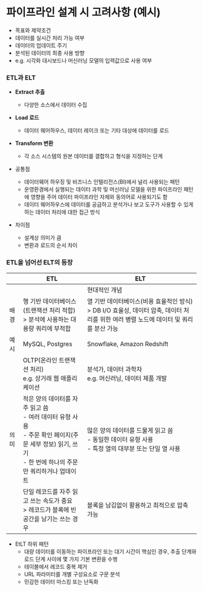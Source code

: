 # 파이프라인 설계 시 고려사항 (예시)

- 목표와 제약조건
- 데이터를 실시간 처리 가능 여부
- 데이터의 업데이트 주기
- 분석된 데이터의 최종 사용 방향
- e.g. 시각화 대시보드나 머신러닝 모델의 입력값으로 사용 여부

### ETL과 ELT

- **Extract 추출**
	- 다양한 소스에서 데이터 수집
- **Load 로드**
	- 데이터 웨어하우스, 데이터 레이크 또는 기타 대상에 데이터를 로드
- **Transform 변환**
	- 각 소스 시스템의 원본 데이터를 결합하고 형식을 지정하는 단계

- 공통점
	- 데이터웨어 하우징 및 비즈니스 인텔리전스(BI)에서 널리 사용되는 패턴
	- 운영환경에서 실행되는 데이터 과학 및 머신러닝 모델을 위한 파이프라인 패턴에 영향을 주어 데이터 파이프라인 자체와 동의어로 사용되기도 함
	- 데이터 웨어하우스에 데이터를 공급하고 분석가나 보고 도구가 사용할 수 있게 하는 데이터 처리에 대한 접근 방식
- 차이점
	- 설계상 의미가 큼
	- 변환과 로드의 순서 차이

### ETL을 넘어선 ELT의 등장

| |ETL|ELT|
|---|---|---|
|||현대적인 개념|
|배경|행 기반 데이터베이스(트랜잭션 처리 적합)  <br>> 분석에 사용하는 대용량 쿼리에 부적합|열 기반 데이터베이스(비용 효율적인 방식)  <br>> DB I/O 효율성, 데이터 압축, 데이터 처리를 위한 여러 병렬 노드에 데이터 및 쿼리를 분산 가능|
|예시|MySQL, Postgres|Snowflake, Amazon Redshift|
||OLTP(온라인 트랜잭션 처리)  <br>e.g. 상거래 웹 애플리케이션|분석가, 데이터 과학자  <br>e.g. 머신러닝, 데이터 제품 개발|
|의미|적은 양의 데이터를 자주 읽고 씀  <br>- 여러 데이터 유형 사용  <br>- 주문 확인 페이지(주문 세부 정보) 읽기, 쓰기  <br>- 한 번에 하나의 주문만 쿼리하거나 업데이트|많은 양의 데이터를 드물게 읽고 씀  <br>- 동일한 데이터 유형 사용  <br>- 특정 열의 대부분 또는 단일 열 사용|
||단일 레코드를 자주 읽고 쓰는 속도가 중요  <br>> 레코드가 블록에 빈 공간을 남기는 쓰는 경우|블록을 남김없이 활용하고 최적으로 압축 가능|

- EtLT 하위 패턴
	- 대량 데이터를 이동하는 파이프라인 또는 대기 시간이 핵심인 경우, 추출 단계와 로드 단계 사이에 몇 가지 기본 변환을 수행
	- 테이블에서 레코드 중복 제거
	- URL 파라미터를 개별 구성요소로 구문 분석
	- 민감한 데이터 마스킹 또는 난독화


